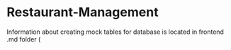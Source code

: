 # Restaurant-Management



Information about creating mock tables for database is located in frontend .md folder (

